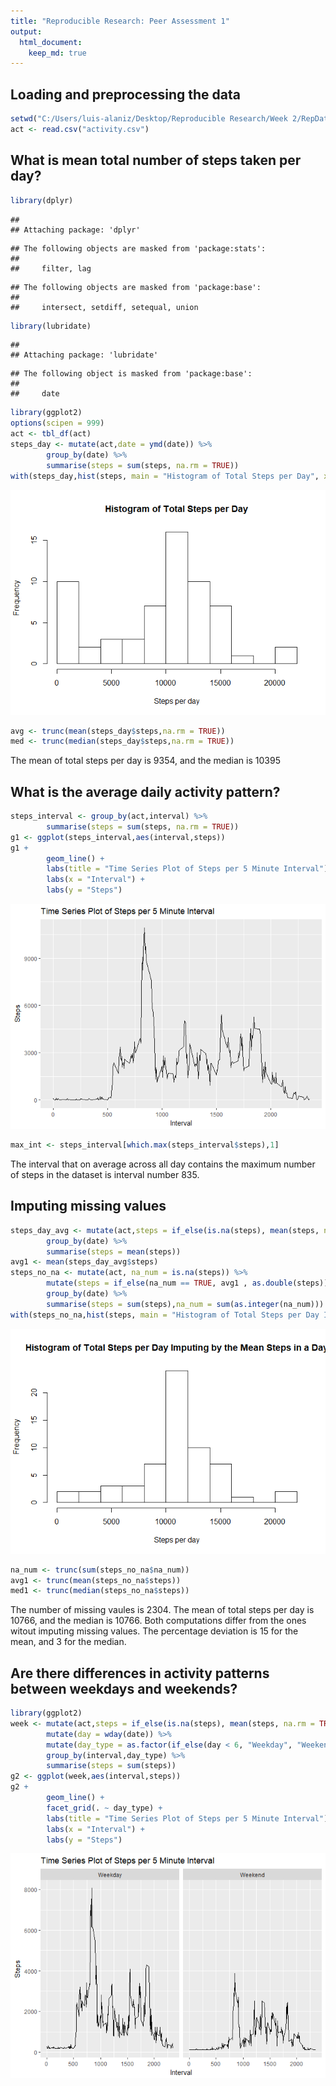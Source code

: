 ```yaml
---
title: "Reproducible Research: Peer Assessment 1"
output: 
  html_document:
    keep_md: true
---
```


## Loading and preprocessing the data

```r
setwd("C:/Users/luis-alaniz/Desktop/Reproducible Research/Week 2/RepData_PeerAssessment1")
act <- read.csv("activity.csv")
```

## What is mean total number of steps taken per day?

```r
library(dplyr)
```

```
## 
## Attaching package: 'dplyr'
```

```
## The following objects are masked from 'package:stats':
## 
##     filter, lag
```

```
## The following objects are masked from 'package:base':
## 
##     intersect, setdiff, setequal, union
```

```r
library(lubridate)
```

```
## 
## Attaching package: 'lubridate'
```

```
## The following object is masked from 'package:base':
## 
##     date
```

```r
library(ggplot2)
options(scipen = 999)
act <- tbl_df(act)
steps_day <- mutate(act,date = ymd(date)) %>%
        group_by(date) %>%
        summarise(steps = sum(steps, na.rm = TRUE))
with(steps_day,hist(steps, main = "Histogram of Total Steps per Day", xlab = "Steps per day", breaks = 10))
```

![](PA1_template_files/figure-html/unnamed-chunk-2-1.png)<!-- -->

```r
avg <- trunc(mean(steps_day$steps,na.rm = TRUE))
med <- trunc(median(steps_day$steps,na.rm = TRUE))
```
The mean of total steps per day is 9354, and the median is 10395

## What is the average daily activity pattern?

```r
steps_interval <- group_by(act,interval) %>%
        summarise(steps = sum(steps, na.rm = TRUE))
g1 <- ggplot(steps_interval,aes(interval,steps))
g1 + 
        geom_line() + 
        labs(title = "Time Series Plot of Steps per 5 Minute Interval")  +
        labs(x = "Interval") + 
        labs(y = "Steps")
```

![](PA1_template_files/figure-html/unnamed-chunk-3-1.png)<!-- -->

```r
max_int <- steps_interval[which.max(steps_interval$steps),1]
```
The interval that on average across all day contains the maximum number of steps in the dataset is interval number 835.

## Imputing missing values

```r
steps_day_avg <- mutate(act,steps = if_else(is.na(steps), mean(steps, na.rm = TRUE) , as.double(steps))) %>%
        group_by(date) %>%
        summarise(steps = mean(steps))
avg1 <- mean(steps_day_avg$steps)
steps_no_na <- mutate(act, na_num = is.na(steps)) %>%
        mutate(steps = if_else(na_num == TRUE, avg1 , as.double(steps))) %>%
        group_by(date) %>%
        summarise(steps = sum(steps),na_num = sum(as.integer(na_num)))
with(steps_no_na,hist(steps, main = "Histogram of Total Steps per Day Imputing by the Mean Steps in a Day", xlab = "Steps per day", breaks = 10))
```

![](PA1_template_files/figure-html/unnamed-chunk-4-1.png)<!-- -->

```r
na_num <- trunc(sum(steps_no_na$na_num))
avg1 <- trunc(mean(steps_no_na$steps))
med1 <- trunc(median(steps_no_na$steps))
```
The number of missing vaules is 2304. The mean of total steps per day is 10766, and the median is 10766. Both computations differ from the ones witout imputing missing values. The percentage deviation is 15 for the mean, and 3 for the median.

## Are there differences in activity patterns between weekdays and weekends?

```r
library(ggplot2)
week <- mutate(act,steps = if_else(is.na(steps), mean(steps, na.rm = TRUE) , as.double(steps))) %>%
        mutate(day = wday(date)) %>%
        mutate(day_type = as.factor(if_else(day < 6, "Weekday", "Weekend"))) %>%
        group_by(interval,day_type) %>%
        summarise(steps = sum(steps))
g2 <- ggplot(week,aes(interval,steps))
g2 + 
        geom_line() + 
        facet_grid(. ~ day_type) + 
        labs(title = "Time Series Plot of Steps per 5 Minute Interval")  +
        labs(x = "Interval") + 
        labs(y = "Steps")
```

![](PA1_template_files/figure-html/unnamed-chunk-5-1.png)<!-- -->
